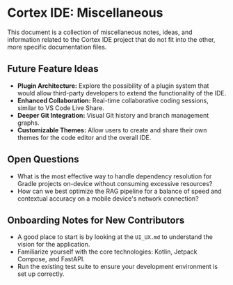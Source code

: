 # Cortex IDE: Miscellaneous

This document is a collection of miscellaneous notes, ideas, and information related to the Cortex IDE project that do not fit into the other, more specific documentation files.

## Future Feature Ideas
- **Plugin Architecture:** Explore the possibility of a plugin system that would allow third-party developers to extend the functionality of the IDE.
- **Enhanced Collaboration:** Real-time collaborative coding sessions, similar to VS Code Live Share.
- **Deeper Git Integration:** Visual Git history and branch management graphs.
- **Customizable Themes:** Allow users to create and share their own themes for the code editor and the overall IDE.

## Open Questions
- What is the most effective way to handle dependency resolution for Gradle projects on-device without consuming excessive resources?
- How can we best optimize the RAG pipeline for a balance of speed and contextual accuracy on a mobile device's network connection?

## Onboarding Notes for New Contributors
- A good place to start is by looking at the `UI_UX.md` to understand the vision for the application.
- Familiarize yourself with the core technologies: Kotlin, Jetpack Compose, and FastAPI.
- Run the existing test suite to ensure your development environment is set up correctly.
